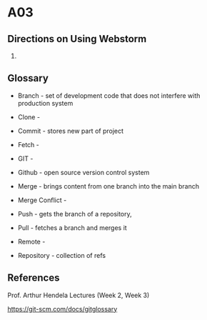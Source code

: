 # A03
## Directions on Using Webstorm
1. 

## Glossary
- Branch - set of development code that does not interfere with production system

- Clone - 

- Commit - stores new part of project 

- Fetch -

- GIT -

- Github - open source version control system

- Merge - brings content from one branch into the main branch 

- Merge Conflict -

- Push - gets the branch of a repository, 

- Pull - fetches a branch and merges it

- Remote - 

- Repository - collection of refs

## References

Prof. Arthur Hendela Lectures (Week 2, Week 3)

https://git-scm.com/docs/gitglossary 
